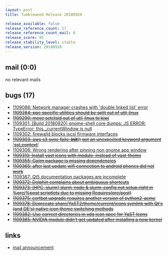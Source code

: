 ```yaml
---
layout: post
title: Tumbleweed Release 20180920

release_available: false
release_reference_count: 17
release_reference_count_mail: 0
release_score: 95
release_stability_level: stable
release_version: 20180920
---
```


## mail (0:0)

no relevant mails

## bugs (17)

<!--more-->

- [1109086: Network manager crashes with 'double linked list' error](https://bugzilla.opensuse.org/show_bug.cgi?id=1109086)
- ~~[1109284: ppc specific utilities should be split out of util-linux](https://bugzilla.opensuse.org/show_bug.cgi?id=1109284)~~
- ~~[1109290: move setctsid out of util-linux to kiwi](https://bugzilla.opensuse.org/show_bug.cgi?id=1109290)~~
- [1109301: \[Build 20180920\] gnome-shell core dumps: JS ERROR: TypeError: this._currentWindow is null](https://bugzilla.opensuse.org/show_bug.cgi?id=1109301)
- [1109302: firewalld blocks iscsi firmware interfaces](https://bugzilla.opensuse.org/show_bug.cgi?id=1109302)
- ~~[1109303: aws s3 sync fails:  __init__() got an unexpected keyword argument 'ssl_context'](https://bugzilla.opensuse.org/show_bug.cgi?id=1109303)~~
- [1109306: Wrong rendering after pinning non gnome app window](https://bugzilla.opensuse.org/show_bug.cgi?id=1109306)
- ~~[1109310: Install yast icons with module, instead of yast-theme](https://bugzilla.opensuse.org/show_bug.cgi?id=1109310)~~
- ~~[1109355: Gajim package is missing dependencies](https://bugzilla.opensuse.org/show_bug.cgi?id=1109355)~~
- ~~[1109365: after last update wifi connection to android phones did not work](https://bugzilla.opensuse.org/show_bug.cgi?id=1109365)~~
- [1109367: Qt5 documentation packages are incomplete](https://bugzilla.opensuse.org/show_bug.cgi?id=1109367)
- ~~[1109372: Dolphin complains about ambiguous shortcuts](https://bugzilla.opensuse.org/show_bug.cgi?id=1109372)~~
- ~~[1109373: \[HPC, slurm\] slurm-node & slurm-config not setup right in %pre/%post scriptlets due to missing Requires(pre/post)](https://bugzilla.opensuse.org/show_bug.cgi?id=1109373)~~
- ~~[1109375: certbot upgrade requires another version of python2-acme](https://bugzilla.opensuse.org/show_bug.cgi?id=1109375)~~
- ~~[1109378: Deprecate share/YaST2/theme/current/icons symlink with Qt's (and DE's) native icon theme switching methods](https://bugzilla.opensuse.org/show_bug.cgi?id=1109378)~~
- ~~[1109382: Use correct directories in xdg icon spec for YaST Icons](https://bugzilla.opensuse.org/show_bug.cgi?id=1109382)~~
- ~~[1109385: NVIDIA module didn't get updated after installing a new kernel](https://bugzilla.opensuse.org/show_bug.cgi?id=1109385)~~



## links

- [mail announcement](https://lists.opensuse.org/opensuse-factory/2018-09/msg00151.html)
